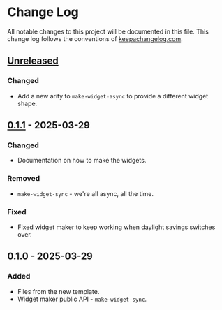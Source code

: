 # Change Log
All notable changes to this project will be documented in this file. This change log follows the conventions of [keepachangelog.com](http://keepachangelog.com/).

## [Unreleased]
### Changed
- Add a new arity to `make-widget-async` to provide a different widget shape.

## [0.1.1] - 2025-03-29
### Changed
- Documentation on how to make the widgets.

### Removed
- `make-widget-sync` - we're all async, all the time.

### Fixed
- Fixed widget maker to keep working when daylight savings switches over.

## 0.1.0 - 2025-03-29
### Added
- Files from the new template.
- Widget maker public API - `make-widget-sync`.

[Unreleased]: https://github.com/sample/sample/compare/0.1.1...HEAD
[0.1.1]: https://github.com/sample/sample/compare/0.1.0...0.1.1
